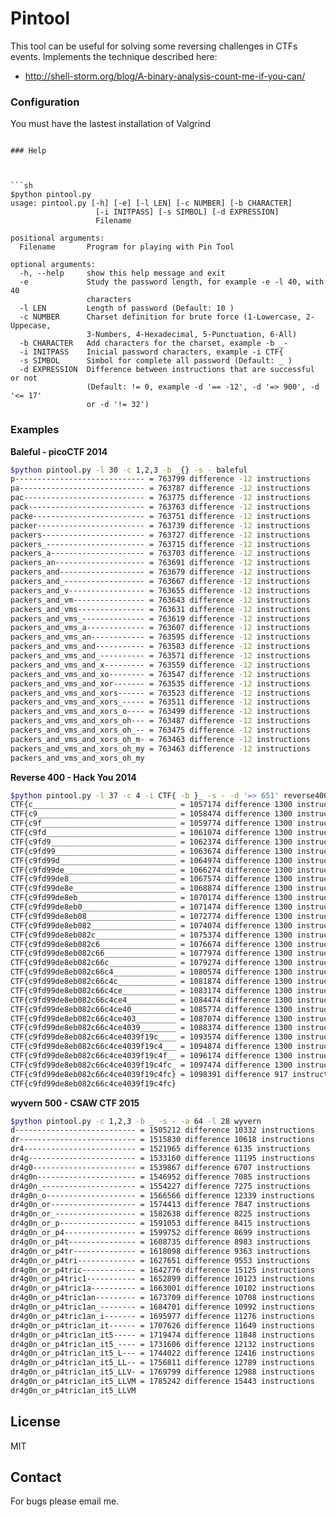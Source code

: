# Pintool

This tool can be useful for solving some reversing challenges in CTFs events. Implements the technique described here:

- http://shell-storm.org/blog/A-binary-analysis-count-me-if-you-can/


### Configuration
You must have the lastest installation of Valgrind
```

### Help



```sh
$python pintool.py 
usage: pintool.py [-h] [-e] [-l LEN] [-c NUMBER] [-b CHARACTER]
                   [-i INITPASS] [-s SIMBOL] [-d EXPRESSION]
                   Filename

positional arguments:
  Filename       Program for playing with Pin Tool

optional arguments:
  -h, --help     show this help message and exit
  -e             Study the password length, for example -e -l 40, with 40
                 characters
  -l LEN         Length of password (Default: 10 )
  -c NUMBER      Charset definition for brute force (1-Lowercase, 2-Uppecase,
                 3-Numbers, 4-Hexadecimal, 5-Punctuation, 6-All)
  -b CHARACTER   Add characters for the charset, example -b _-
  -i INITPASS    Inicial password characters, example -i CTF{
  -s SIMBOL      Simbol for complete all password (Default: _ )
  -d EXPRESSION  Difference between instructions that are successful or not
                 (Default: != 0, example -d '== -12', -d '=> 900', -d '<= 17'
                 or -d '!= 32')
```


### Examples
**Baleful - picoCTF 2014**
```sh
$python pintool.py -l 30 -c 1,2,3 -b _{} -s - baleful
p----------------------------- = 763799 difference -12 instructions
pa---------------------------- = 763787 difference -12 instructions
pac--------------------------- = 763775 difference -12 instructions
pack-------------------------- = 763763 difference -12 instructions
packe------------------------- = 763751 difference -12 instructions
packer------------------------ = 763739 difference -12 instructions
packers----------------------- = 763727 difference -12 instructions
packers_---------------------- = 763715 difference -12 instructions
packers_a--------------------- = 763703 difference -12 instructions
packers_an-------------------- = 763691 difference -12 instructions
packers_and------------------- = 763679 difference -12 instructions
packers_and_------------------ = 763667 difference -12 instructions
packers_and_v----------------- = 763655 difference -12 instructions
packers_and_vm---------------- = 763643 difference -12 instructions
packers_and_vms--------------- = 763631 difference -12 instructions
packers_and_vms_-------------- = 763619 difference -12 instructions
packers_and_vms_a------------- = 763607 difference -12 instructions
packers_and_vms_an------------ = 763595 difference -12 instructions
packers_and_vms_and----------- = 763583 difference -12 instructions
packers_and_vms_and_---------- = 763571 difference -12 instructions
packers_and_vms_and_x--------- = 763559 difference -12 instructions
packers_and_vms_and_xo-------- = 763547 difference -12 instructions
packers_and_vms_and_xor------- = 763535 difference -12 instructions
packers_and_vms_and_xors------ = 763523 difference -12 instructions
packers_and_vms_and_xors_----- = 763511 difference -12 instructions
packers_and_vms_and_xors_o---- = 763499 difference -12 instructions
packers_and_vms_and_xors_oh--- = 763487 difference -12 instructions
packers_and_vms_and_xors_oh_-- = 763475 difference -12 instructions
packers_and_vms_and_xors_oh_m- = 763463 difference -12 instructions
packers_and_vms_and_xors_oh_my = 763463 difference -12 instructions
packers_and_vms_and_xors_oh_my
```

**Reverse 400 - Hack You 2014**

```sh
$python pintool.py -l 37 -c 4 -i CTF{ -b }_ -s - -d '=> 651' reverse400
CTF{c________________________________ = 1057174 difference 1300 instructions
CTF{c9_______________________________ = 1058474 difference 1300 instructions
CTF{c9f______________________________ = 1059774 difference 1300 instructions
CTF{c9fd_____________________________ = 1061074 difference 1300 instructions
CTF{c9fd9____________________________ = 1062374 difference 1300 instructions
CTF{c9fd99___________________________ = 1063674 difference 1300 instructions
CTF{c9fd99d__________________________ = 1064974 difference 1300 instructions
CTF{c9fd99de_________________________ = 1066274 difference 1300 instructions
CTF{c9fd99de8________________________ = 1067574 difference 1300 instructions
CTF{c9fd99de8e_______________________ = 1068874 difference 1300 instructions
CTF{c9fd99de8eb______________________ = 1070174 difference 1300 instructions
CTF{c9fd99de8eb0_____________________ = 1071474 difference 1300 instructions
CTF{c9fd99de8eb08____________________ = 1072774 difference 1300 instructions
CTF{c9fd99de8eb082___________________ = 1074074 difference 1300 instructions
CTF{c9fd99de8eb082c__________________ = 1075374 difference 1300 instructions
CTF{c9fd99de8eb082c6_________________ = 1076674 difference 1300 instructions
CTF{c9fd99de8eb082c66________________ = 1077974 difference 1300 instructions
CTF{c9fd99de8eb082c66c_______________ = 1079274 difference 1300 instructions
CTF{c9fd99de8eb082c66c4______________ = 1080574 difference 1300 instructions
CTF{c9fd99de8eb082c66c4c_____________ = 1081874 difference 1300 instructions
CTF{c9fd99de8eb082c66c4ce____________ = 1083174 difference 1300 instructions
CTF{c9fd99de8eb082c66c4ce4___________ = 1084474 difference 1300 instructions
CTF{c9fd99de8eb082c66c4ce40__________ = 1085774 difference 1300 instructions
CTF{c9fd99de8eb082c66c4ce403_________ = 1087074 difference 1300 instructions
CTF{c9fd99de8eb082c66c4ce4039________ = 1088374 difference 1300 instructions
CTF{c9fd99de8eb082c66c4ce4039f19c____ = 1093574 difference 1300 instructions
CTF{c9fd99de8eb082c66c4ce4039f19c4___ = 1094874 difference 1300 instructions
CTF{c9fd99de8eb082c66c4ce4039f19c4f__ = 1096174 difference 1300 instructions
CTF{c9fd99de8eb082c66c4ce4039f19c4fc_ = 1097474 difference 1300 instructions
CTF{c9fd99de8eb082c66c4ce4039f19c4fc} = 1098391 difference 917 instructions
CTF{c9fd99de8eb082c66c4ce4039f19c4fc}
```

**wyvern 500 - CSAW CTF 2015**

```sh
$python pintool.py -c 1,2,3 -b _ -s - -a 64 -l 28 wyvern
d--------------------------- = 1505212 difference 10332 instructions
dr-------------------------- = 1515830 difference 10618 instructions
dr4------------------------- = 1521965 difference 6135 instructions
dr4g------------------------ = 1533160 difference 11195 instructions
dr4g0----------------------- = 1539867 difference 6707 instructions
dr4g0n---------------------- = 1546952 difference 7085 instructions
dr4g0n_--------------------- = 1554227 difference 7275 instructions
dr4g0n_o-------------------- = 1566566 difference 12339 instructions
dr4g0n_or------------------- = 1574413 difference 7847 instructions
dr4g0n_or_------------------ = 1582638 difference 8225 instructions
dr4g0n_or_p----------------- = 1591053 difference 8415 instructions
dr4g0n_or_p4---------------- = 1599752 difference 8699 instructions
dr4g0n_or_p4t--------------- = 1608735 difference 8983 instructions
dr4g0n_or_p4tr-------------- = 1618098 difference 9363 instructions
dr4g0n_or_p4tri------------- = 1627651 difference 9553 instructions
dr4g0n_or_p4tric------------ = 1642776 difference 15125 instructions
dr4g0n_or_p4tric1----------- = 1652899 difference 10123 instructions
dr4g0n_or_p4tric1a---------- = 1663001 difference 10102 instructions
dr4g0n_or_p4tric1an--------- = 1673709 difference 10708 instructions
dr4g0n_or_p4tric1an_-------- = 1684701 difference 10992 instructions
dr4g0n_or_p4tric1an_i------- = 1695977 difference 11276 instructions
dr4g0n_or_p4tric1an_it------ = 1707626 difference 11649 instructions
dr4g0n_or_p4tric1an_it5----- = 1719474 difference 11848 instructions
dr4g0n_or_p4tric1an_it5_---- = 1731606 difference 12132 instructions
dr4g0n_or_p4tric1an_it5_L--- = 1744022 difference 12416 instructions
dr4g0n_or_p4tric1an_it5_LL-- = 1756811 difference 12789 instructions
dr4g0n_or_p4tric1an_it5_LLV- = 1769799 difference 12988 instructions
dr4g0n_or_p4tric1an_it5_LLVM = 1785242 difference 15443 instructions
dr4g0n_or_p4tric1an_it5_LLVM
```

License
----

MIT

## Contact
For bugs please email me.
